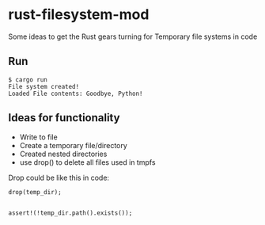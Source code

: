 # rust-filesystem-mod
Some ideas to get the Rust gears turning for Temporary file systems in code


## Run
```
$ cargo run
File system created!
Loaded File contents: Goodbye, Python!
```

## Ideas for functionality
- Write to file
- Create a temporary file/directory
- Created nested directories
- use drop() to delete all files used in tmpfs


Drop could be like this in code:
```
drop(temp_dir);


assert!(!temp_dir.path().exists());
```
